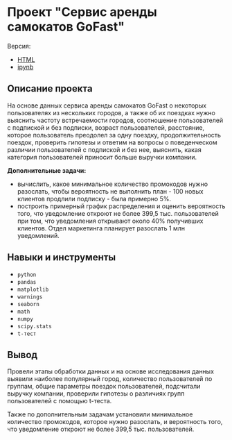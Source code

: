 # Проект "Cервис аренды самокатов GoFast"
Версия:
- [HTML](#)
- [ipynb](#)


## Описание проекта

На основе данных сервиса аренды самокатов GoFast о некоторых пользователях из нескольких городов, а также об их поездках нужно выяснить частоту встречаемости городов, соотношение пользователей с подпиской и без подписки, возраст пользователей, расстояние, которое пользователь преодолел за одну поездку, продолжительность поездок, проверить гипотезы и ответим на вопросы о поведенческом различии пользователей с подпиской и без нее, выяснить, какая категория пользователей приносит больше выручки компании.

**Дополнительные задачи:**
- вычислить, какое минимальное количество промокодов нужно разослать, чтобы вероятность не выполнить план - 100 новых клиентов продлили подписку - была примерно 5%.
- построить примерный график распределения и оценить вероятность того, что уведомление откроют не более 399,5 тыс. пользователей при том, что уведомления открывают около 40% получивших клиентов. Отдел маркетинга планирует разослать 1 млн уведомлений.

## Навыки и инструменты

- `python`
- `pandas`
- `matplotlib`
- `warnings`
- `seaborn`
- `math`  
- `numpy`
- `scipy.stats`
- `t-тест`

## Вывод

Провели этапы обработки данных и на основе исследования данных выявили наиболее популярный город, количество пользователей по группам, общие параметры поездок пользователей, подсчитали выручку компании, проверили гипотезы о различиях групп пользователей с помощью t-теста. 

Также по дополнительным задачам установили минимальное количество промокодов, которое нужно разослать, и вероятность того, что уведомление откроют не более 399,5 тыс. пользователей.